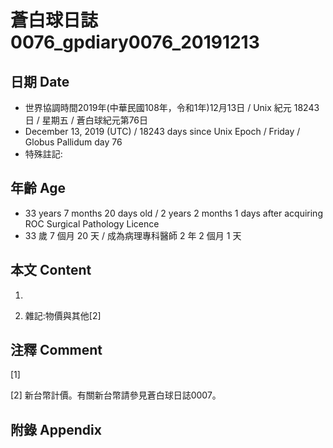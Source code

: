 # 蒼白球日誌0076_gpdiary0076_20191213 #

## 日期 Date ##

* 世界協調時間2019年(中華民國108年，令和1年)12月13日 / Unix 紀元 18243 日 / 星期五 / 蒼白球紀元第76日
* December 13, 2019 (UTC) / 18243 days since Unix Epoch / Friday / Globus Pallidum day 76
* 特殊註記:

## 年齡 Age ##

* 33 years 7 months 20 days old / 2 years 2 months 1 days after acquiring ROC Surgical Pathology Licence
* 33 歲 7 個月 20 天 / 成為病理專科醫師 2 年 2 個月 1 天

## 本文 Content ##

1. 

    
2. 雜記:物價與其他[2]

    

## 注釋 Comment ##

[1] 


[2] 新台幣計價。有關新台幣請參見蒼白球日誌0007。



## 附錄 Appendix ##

